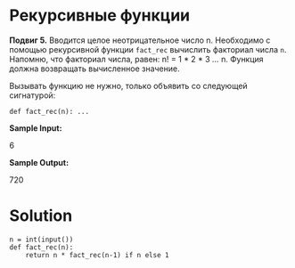 # Рекурсивные функции

**Подвиг 5.** Вводится целое неотрицательное число n. Необходимо с 
помощью рекурсивной функции `fact_rec` вычислить факториал числа `n`. 
Напомню, что факториал числа, равен: n! = 1 * 2 * 3 *...* n. Функция 
должна возвращать вычисленное значение.

Вызывать функцию не нужно, только объявить со следующей сигнатурой:

`def fact_rec(n): ...`

**Sample Input:**

6

**Sample Output:**

720

# Solution

```
n = int(input())
def fact_rec(n):
    return n * fact_rec(n-1) if n else 1
```
